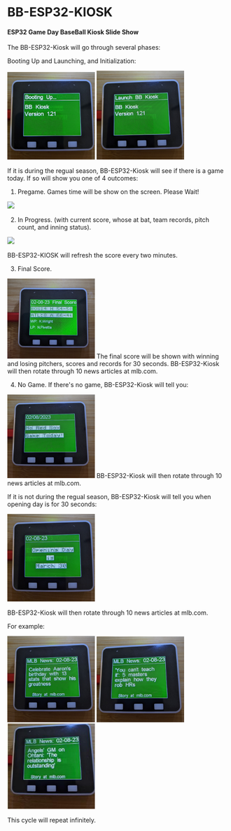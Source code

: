 # BB-ESP32-KIOSK

#### ESP32 Game Day BaseBall Kiosk Slide Show

The BB-ESP32-Kiosk will go through several phases:

Booting Up and Launching, and Initialization:<P>
<img src="boot.jpg" width="200"/>
<img src="launch.jpg" width="200"/>

If it is during the regual season, BB-ESP32-Kiosk
will see if there is a game today. If so will show you one of 4 outcomes:<P>

1. Pregame. Games time will be show on the screen. Please Wait!<P>
<img src="pregame.jpg" width="200"/>

2. In Progress. (with current score, whose at bat, team records, pitch count, and inning status).<P>
<img src="progress.jpg" width="200"/>

BB-ESP32-KIOSK will refresh the score every two minutes.

3. Final Score. <P> 
<img src="final_score.jpg" width="200"/>
The final score will be shown with winning and losing pitchers, scores and records for 30 seconds. 
BB-ESP32-Kiosk will then  rotate through 10 news articles at mlb.com.

4. No Game. If there's no game, BB-ESP32-Kiosk will tell you:
<img src="nogame.jpg" width="200"/>
BB-ESP32-Kiosk will then  rotate through 10 news articles at mlb.com.

If it is not during the regual season, BB-ESP32-Kiosk
will tell you when opening day is for 30 seconds:<P>
<img src="opening_day.jpg" width="200"/> <P>

BB-ESP32-Kiosk will then  rotate through 10 news articles at mlb.com.<P>

For example:<P>
<img src="news1.jpg" width="200"/>
<img src="news2.jpg" width="200"/>
<img src="news3b.jpg" width="200"/>

This cycle will repeat infinitely.
